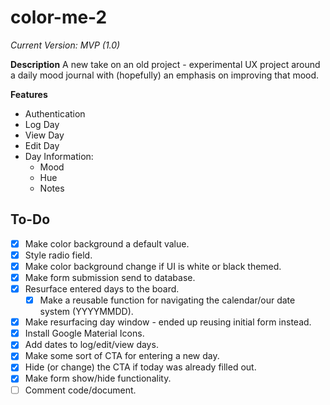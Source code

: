 # color-me-2
*Current Version: MVP (1.0)*

**Description**
A new take on an old project - experimental UX project around a daily mood journal with (hopefully) an emphasis on improving that mood.

**Features**
- Authentication
- Log Day
- View Day
- Edit Day
- Day Information:
  - Mood
  - Hue
  - Notes

## To-Do

- [X] Make color background a default value.
- [X] Style radio field.
- [X] Make color background change if UI is white or black themed.
- [X] Make form submission send to database.
- [X] Resurface entered days to the board.
  - [X] Make a reusable function for navigating the calendar/our date system (YYYYMMDD). 
- [X] Make resurfacing day window - ended up reusing initial form instead.
- [X] Install Google Material Icons.
- [X] Add dates to log/edit/view days.
- [X] Make some sort of CTA for entering a new day.
- [X] Hide (or change) the CTA if today was already filled out.
- [X] Make form show/hide functionality.
- [ ] Comment code/document.
